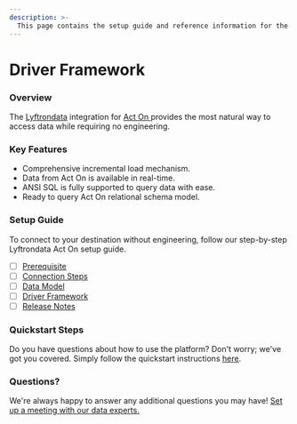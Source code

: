 ```yaml
---
description: >-
  This page contains the setup guide and reference information for the Act On source connector.
---
```


# Driver Framework

### Overview

The [Lyftrondata](https://www.lyftrondata.com/) integration for [Act On](https://www.lyftrondata.com/integration/act-on/)[ ](https://www.lyftrondata.com/integration/act-on/)provides the most natural way to access data while requiring no engineering.

### Key Features

* Comprehensive incremental load mechanism.
* Data from Act On is available in real-time.&#x20;
* ANSI SQL is fully supported to query data with ease.
* Ready to query Act On relational schema model.

### Setup Guide

To connect to your destination without engineering, follow our step-by-step Lyftrondata Act On setup guide.

* [ ] [Prerequisite](../../marketing-analytics/act-on/prerequisite.md)
* [ ] [Connection Steps](../../marketing-analytics/act-on/connection-steps.md)
* [ ] [Data Model](../../marketing-analytics/act-on/data-model/)
* [ ] [Driver Framework](../../marketing-analytics/act-on/driver-framework/)
* [ ] [Release Notes](../../marketing-analytics/act-on/release-notes.md)

### Quickstart Steps

Do you have questions about how to use the platform? Don't worry; we've got you covered. Simply follow the quickstart instructions [here](../../../quickstart-steps.md).

### Questions? <a href="#questions" id="questions"></a>

We're always happy to answer any additional questions you may have! [Set up a meeting with our data experts.](https://www.lyftrondata.com/book-a-meeting/)


